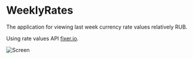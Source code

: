 # WeeklyRates 

The application for viewing last week currency rate values relatively RUB.

Using rate values API [fixer.io](http://fixer.io).

![Screen](https://github.com/nikialeksey/WeeklyRates/master/screens/screen.png)

